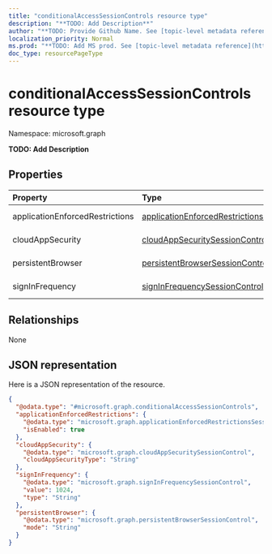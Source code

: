 ```yaml
---
title: "conditionalAccessSessionControls resource type"
description: "**TODO: Add Description**"
author: "**TODO: Provide Github Name. See [topic-level metadata reference](https://msgo.azurewebsites.net/add/document/guidelines/metadata.html#topic-level-metadata)**"
localization_priority: Normal
ms.prod: "**TODO: Add MS prod. See [topic-level metadata reference](https://msgo.azurewebsites.net/add/document/guidelines/metadata.html#topic-level-metadata)**"
doc_type: resourcePageType
---
```


# conditionalAccessSessionControls resource type


Namespace: microsoft.graph

**TODO: Add Description**

## Properties
|Property|Type|Description|
|:---|:---|:---|
|applicationEnforcedRestrictions|[applicationEnforcedRestrictionsSessionControl](../resources/applicationenforcedrestrictionssessioncontrol.md)|**TODO: Add Description**|
|cloudAppSecurity|[cloudAppSecuritySessionControl](../resources/cloudappsecuritysessioncontrol.md)|**TODO: Add Description**|
|persistentBrowser|[persistentBrowserSessionControl](../resources/persistentbrowsersessioncontrol.md)|**TODO: Add Description**|
|signInFrequency|[signInFrequencySessionControl](../resources/signinfrequencysessioncontrol.md)|**TODO: Add Description**|

## Relationships
None

## JSON representation
Here is a JSON representation of the resource.
<!-- {
  "blockType": "resource",
  "@odata.type": "microsoft.graph.conditionalAccessSessionControls"
}
-->
``` json
{
  "@odata.type": "#microsoft.graph.conditionalAccessSessionControls",
  "applicationEnforcedRestrictions": {
    "@odata.type": "microsoft.graph.applicationEnforcedRestrictionsSessionControl",
    "isEnabled": true
  },
  "cloudAppSecurity": {
    "@odata.type": "microsoft.graph.cloudAppSecuritySessionControl",
    "cloudAppSecurityType": "String"
  },
  "signInFrequency": {
    "@odata.type": "microsoft.graph.signInFrequencySessionControl",
    "value": 1024,
    "type": "String"
  },
  "persistentBrowser": {
    "@odata.type": "microsoft.graph.persistentBrowserSessionControl",
    "mode": "String"
  }
}
```

